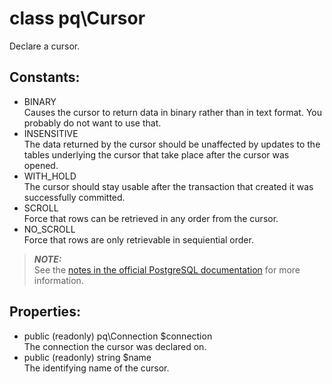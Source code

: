 # class pq\Cursor

Declare a cursor.

## Constants:

* BINARY  
  Causes the cursor to return data in binary rather than in text format. You probably do not want to use that.
* INSENSITIVE  
  The data returned by the cursor should be unaffected by updates to the tables underlying the cursor that take place after the cursor was opened.
* WITH_HOLD  
  The cursor should stay usable after the transaction that created it was successfully committed.
* SCROLL  
  Force that rows can be retrieved in any order from the cursor.
* NO_SCROLL  
  Force that rows are only retrievable in sequiential order.

> ***NOTE:***  
  See the [notes in the official PostgreSQL documentation](http://www.postgresql.org/docs/current/static/sql-declare.html#SQL-DECLARE-NOTES) for more information.

## Properties:

* public (readonly) pq\Connection $connection  
  The connection the cursor was declared on.
* public (readonly) string $name  
  The identifying name of the cursor.
